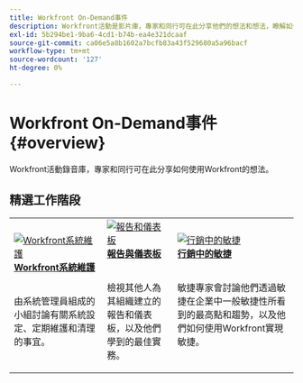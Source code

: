 ```yaml
---
title: Workfront On-Demand事件
description: Workfront活動是影片庫，專家和同行可在此分享他們的想法和想法，瞭解如何使用Workfront加強組織所完成的工作。
exl-id: 5b294be1-9ba6-4cd1-b74b-ea4e321dcaaf
source-git-commit: ca06e5a8b1602a7bcfb83a43f529680a5a96bacf
workflow-type: tm+mt
source-wordcount: '127'
ht-degree: 0%

---
```


# Workfront On-Demand事件 {#overview}

Workfront活動錄音庫，專家和同行可在此分享如何使用Workfront的想法。

## 精選工作階段

<table>
  <tr>
   <td>
      <a href="user-groups/workfront-system-maintenance.md">
      <img alt="Workfront系統維護" src="assets/workfront-system-maintenance.png"/>
      </a>
      <div>
         <a href="user-groups/workfront-system-maintenance.md"><strong>Workfront系統維護</strong></a>
<!---         <br/><em>foo</em> -->
      </div>
      <p>
        <br/>
         由系統管理員組成的小組討論有關系統設定、定期維護和清理的事宜。
      </p>
    </td>
   <td>
      <a href="user-groups/reporting-and-dashboards.md">
      <img alt="報告和儀表板" src="assets/reporting-and-dashboards.png"/>
      </a>
      <div>
         <a href="user-groups/reporting-and-dashboards.md"><strong>報告與儀表板</strong></a>
<!---         <br/><em>foo</em> -->
      </div>
      <p>
        <br/>
         檢視其他人為其組織建立的報告和儀表板，以及他們學到的最佳實務。
      </p>
    </td>
   <td>
      <a href="user-groups/agile-in-marketing.md">
      <img alt="行銷中的敏捷" src="assets/agile-in-marketing.png"/>
      </a>
      <div>
         <a href="user-groups/agile-in-marketing.md"><strong>行銷中的敏捷</strong></a>
<!---         <br/><em>foo</em> -->
      </div>
      <p>
        <br/>
         敏捷專家會討論他們透過敏捷在企業中一般敏捷性所看到的最高點和趨勢，以及他們如何使用Workfront實現敏捷。
      </p>
    </td>
  </tr>
</table>
